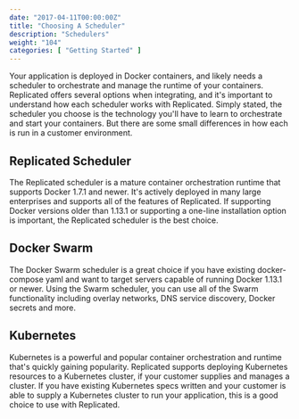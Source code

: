 ```yaml
---
date: "2017-04-11T00:00:00Z"
title: "Choosing A Scheduler"
description: "Schedulers"
weight: "104"
categories: [ "Getting Started" ]
---
```


Your application is deployed in Docker containers, and likely needs a scheduler to orchestrate and manage the runtime of your containers. Replicated offers several options when integrating, and it's important to understand how each scheduler works with Replicated. Simply stated, the scheduler you choose is the technology you'll have to learn to orchestrate and start your containers. But there are some small differences in how each is run in a customer environment.

## Replicated Scheduler
The Replicated scheduler is a mature container orchestration runtime that supports Docker 1.7.1 and newer. It's actively deployed in many large enterprises and supports all of the features of Replicated. If supporting Docker versions older than 1.13.1 or supporting a one-line installation option is important, the Replicated scheduler is the best choice.

## Docker Swarm
The Docker Swarm scheduler is a great choice if you have existing docker-compose yaml and want to target servers capable of running Docker 1.13.1 or newer. Using the Swarm scheduler, you can use all of the Swarm functionality including overlay networks, DNS service discovery, Docker secrets and more.

## Kubernetes
Kubernetes is a powerful and popular container orchestration and runtime that's quickly gaining popularity. Replicated supports deploying Kubernetes resources to a Kubernetes cluster, if your customer supplies and manages a cluster. If you have existing Kubernetes specs written and your customer is able to supply a Kubernetes cluster to run your application, this is a good choice to use with Replicated.